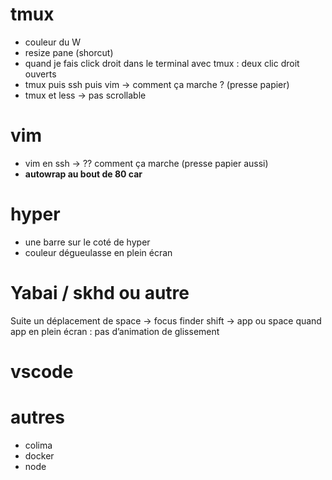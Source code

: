 # tmux
- couleur du W
- resize pane (shorcut)
- quand je fais click droit dans le terminal avec tmux : deux clic droit ouverts
- tmux puis ssh puis vim -> comment ça marche ? (presse papier)
- tmux et less -> pas scrollable

# vim
- vim en ssh -> ?? comment ça marche (presse papier aussi)
- **autowrap au bout de 80 car**

# hyper
- une barre sur le coté de hyper
- couleur dégueulasse en plein écran

# Yabai  / skhd ou autre
Suite un déplacement de space -> focus finder
shift -> app ou space quand app en plein écran : pas d’animation de glissement 

# vscode

# autres
- colima
- docker
- node

